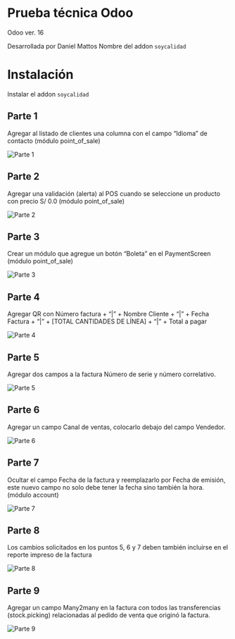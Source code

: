 # Prueba técnica Odoo

Odoo ver. 16

Desarrollada por Daniel Mattos
Nombre del addon `soycalidad`

# Instalación

Instalar el addon `soycalidad`


## Parte 1

Agregar al listado de clientes una columna con el campo “Idioma” de contacto (módulo
point_of_sale)

![Parte 1](/images/Parte-1.png)

## Parte 2

Agregar una validación (alerta) al POS cuando se seleccione un producto con precio S/ 0.0 
(módulo point_of_sale)

![Parte 2](/images/Parte-2.png)

## Parte 3

Crear un módulo que agregue un botón “Boleta” en el PaymentScreen (módulo
point_of_sale)

![Parte 3](/images/Parte-3.png)

## Parte 4
Agregar QR con Número factura + “|” + Nombre Cliente + “|” + Fecha Factura + “|” + [TOTAL CANTIDADES
DE LÍNEA] + “|” + Total a pagar

![Parte 4](/images/Parte-4.png)

## Parte 5

Agregar dos campos a la factura Número de serie y número correlativo.

![Parte 5](/images/Parte-5.png)

## Parte 6

Agregar un campo Canal de ventas, colocarlo debajo del campo Vendedor.

![Parte 6](/images/Parte-6.png)

## Parte 7

Ocultar el campo Fecha de la factura y reemplazarlo por Fecha de emisión, este nuevo
campo no solo debe tener la fecha sino también la hora. (módulo account)

![Parte 7](/images/Parte-7.png)

## Parte 8

Los cambios solicitados en los puntos 5, 6 y 7 deben también incluirse en el reporte impreso
de la factura

![Parte 8](/images/Parte-8.png)

## Parte 9

Agregar un campo Many2many en la factura con todos las transferencias (stock.picking)
relacionadas al pedido de venta que originó la factura.

![Parte 9](/images/Parte-9.png)

